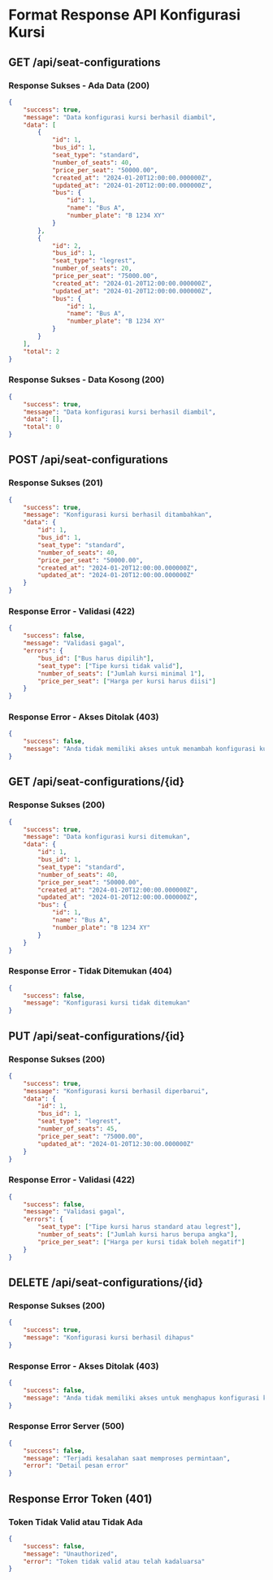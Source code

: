 # Format Response API Konfigurasi Kursi

## GET /api/seat-configurations

### Response Sukses - Ada Data (200)

```json
{
    "success": true,
    "message": "Data konfigurasi kursi berhasil diambil",
    "data": [
        {
            "id": 1,
            "bus_id": 1,
            "seat_type": "standard",
            "number_of_seats": 40,
            "price_per_seat": "50000.00",
            "created_at": "2024-01-20T12:00:00.000000Z",
            "updated_at": "2024-01-20T12:00:00.000000Z",
            "bus": {
                "id": 1,
                "name": "Bus A",
                "number_plate": "B 1234 XY"
            }
        },
        {
            "id": 2,
            "bus_id": 1,
            "seat_type": "legrest",
            "number_of_seats": 20,
            "price_per_seat": "75000.00",
            "created_at": "2024-01-20T12:00:00.000000Z",
            "updated_at": "2024-01-20T12:00:00.000000Z",
            "bus": {
                "id": 1,
                "name": "Bus A",
                "number_plate": "B 1234 XY"
            }
        }
    ],
    "total": 2
}
```

### Response Sukses - Data Kosong (200)

```json
{
    "success": true,
    "message": "Data konfigurasi kursi berhasil diambil",
    "data": [],
    "total": 0
}
```

## POST /api/seat-configurations

### Response Sukses (201)

```json
{
    "success": true,
    "message": "Konfigurasi kursi berhasil ditambahkan",
    "data": {
        "id": 1,
        "bus_id": 1,
        "seat_type": "standard",
        "number_of_seats": 40,
        "price_per_seat": "50000.00",
        "created_at": "2024-01-20T12:00:00.000000Z",
        "updated_at": "2024-01-20T12:00:00.000000Z"
    }
}
```

### Response Error - Validasi (422)

```json
{
    "success": false,
    "message": "Validasi gagal",
    "errors": {
        "bus_id": ["Bus harus dipilih"],
        "seat_type": ["Tipe kursi tidak valid"],
        "number_of_seats": ["Jumlah kursi minimal 1"],
        "price_per_seat": ["Harga per kursi harus diisi"]
    }
}
```

### Response Error - Akses Ditolak (403)

```json
{
    "success": false,
    "message": "Anda tidak memiliki akses untuk menambah konfigurasi kursi"
}
```

## GET /api/seat-configurations/{id}

### Response Sukses (200)

```json
{
    "success": true,
    "message": "Data konfigurasi kursi ditemukan",
    "data": {
        "id": 1,
        "bus_id": 1,
        "seat_type": "standard",
        "number_of_seats": 40,
        "price_per_seat": "50000.00",
        "created_at": "2024-01-20T12:00:00.000000Z",
        "updated_at": "2024-01-20T12:00:00.000000Z",
        "bus": {
            "id": 1,
            "name": "Bus A",
            "number_plate": "B 1234 XY"
        }
    }
}
```

### Response Error - Tidak Ditemukan (404)

```json
{
    "success": false,
    "message": "Konfigurasi kursi tidak ditemukan"
}
```

## PUT /api/seat-configurations/{id}

### Response Sukses (200)

```json
{
    "success": true,
    "message": "Konfigurasi kursi berhasil diperbarui",
    "data": {
        "id": 1,
        "bus_id": 1,
        "seat_type": "legrest",
        "number_of_seats": 45,
        "price_per_seat": "75000.00",
        "updated_at": "2024-01-20T12:30:00.000000Z"
    }
}
```

### Response Error - Validasi (422)

```json
{
    "success": false,
    "message": "Validasi gagal",
    "errors": {
        "seat_type": ["Tipe kursi harus standard atau legrest"],
        "number_of_seats": ["Jumlah kursi harus berupa angka"],
        "price_per_seat": ["Harga per kursi tidak boleh negatif"]
    }
}
```

## DELETE /api/seat-configurations/{id}

### Response Sukses (200)

```json
{
    "success": true,
    "message": "Konfigurasi kursi berhasil dihapus"
}
```

### Response Error - Akses Ditolak (403)

```json
{
    "success": false,
    "message": "Anda tidak memiliki akses untuk menghapus konfigurasi kursi"
}
```

### Response Error Server (500)

```json
{
    "success": false,
    "message": "Terjadi kesalahan saat memproses permintaan",
    "error": "Detail pesan error"
}
```

## Response Error Token (401)

### Token Tidak Valid atau Tidak Ada

```json
{
    "success": false,
    "message": "Unauthorized",
    "error": "Token tidak valid atau telah kadaluarsa"
}
```

